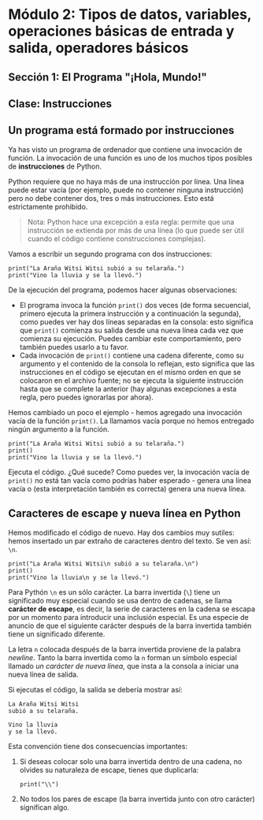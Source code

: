 # Módulo 2: Tipos de datos, variables, operaciones básicas de entrada y salida, operadores básicos 
## Sección 1: El Programa "¡Hola, Mundo!"
## Clase: Instrucciones

## Un programa está formado por instrucciones

Ya has visto un programa de ordenador que contiene una invocación de función. La invocación de una función es uno de los muchos tipos posibles de **instrucciones** de Python.

Python requiere que no haya más de una instrucción por línea. Una línea puede estar vacía (por ejemplo, puede no contener ninguna instrucción) pero no debe contener dos, tres o más instrucciones. Esto está estrictamente prohibido.

> Nota: Python hace una excepción a esta regla: permite que una instrucción se extienda por más de una línea (lo que puede ser útil cuando el código contiene construcciones complejas).

Vamos a escribir un segundo programa con dos instrucciones:

```
print("La Araña Witsi Witsi subió a su telaraña.")
print("Vino la lluvia y se la llevó.")
```

De la ejecución del programa, podemos hacer algunas observaciones:

* El programa invoca la función `print()` dos veces (de forma secuencial, primero ejecuta la primera instrucción y a continuación la segunda), como puedes ver hay dos líneas separadas en la consola: esto significa que `print()` comienza su salida desde una nueva línea cada vez que comienza su ejecución. Puedes cambiar este comportamiento, pero también puedes usarlo a tu favor.
* Cada invocación de `print()` contiene una cadena diferente, como su argumento y el contenido de la consola lo reflejan, esto significa que las instrucciones en el código se ejecutan en el mismo orden en que se colocaron en el archivo fuente; no se ejecuta la siguiente instrucción hasta que se complete la anterior (hay algunas excepciones a esta regla, pero puedes ignorarlas por ahora).


Hemos cambiado un poco el ejemplo - hemos agregado una invocación vacía de la función `print()`. La llamamos vacía porque no hemos entregado ningún argumento a la función.

```
print("La Araña Witsi Witsi subió a su telaraña.")
print()
print("Vino la lluvia y se la llevó.")
```
Ejecuta el código. ¿Qué sucede?
Como puedes ver, la invocación vacía de `print()` no está tan vacía como podrías haber esperado - genera una línea vacía o (esta interpretación también es correcta) genera una nueva línea.

## Caracteres de escape y nueva línea en Python

Hemos modificado el código de nuevo. Hay dos cambios muy sutiles: hemos insertado un par extraño de caracteres dentro del texto. Se ven así: `\n`.

```
print("La Araña Witsi Witsi\n subió a su telaraña.\n")
print()
print("Vino la lluvia\n y se la llevó.")
```

Para Pythón `\n` es un sólo carácter. La barra invertida (`\`) tiene un significado muy especial cuando se usa dentro de cadenas, se llama **carácter de escape**, es decir, la serie de caracteres en la cadena se escapa por un momento para introducir una inclusión especial. Es una especie de anuncio de que el siguiente carácter después de la barra invertida también tiene un significado diferente.

La letra `n` colocada después de la barra invertida proviene de la palabra *newline*. Tanto la barra invertida como la `n` forman un símbolo especial llamado *un carácter de nueva línea*, que insta a la consola a iniciar una nueva línea de salida.

Si ejecutas el código, la salida se debería mostrar así:

```
La Araña Witsi Witsi
subió a su telaraña.
 
Vino la lluvia
y se la llevó. 
```
Esta convención tiene dos consecuencias importantes:

1. Si deseas colocar solo una barra invertida dentro de una cadena, no olvides su naturaleza de escape, tienes que duplicarla:
    ```
    print("\\")
    ```
2. No todos los pares de escape (la barra invertida junto con otro carácter) significan algo.

